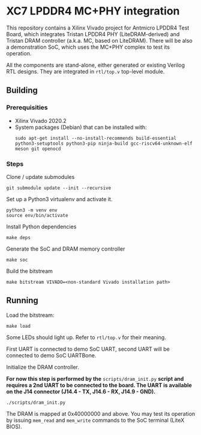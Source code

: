# XC7 LPDDR4 MC+PHY integration

This repository contains a Xilinx Vivado project for Antmicro LPDDR4 Test Board, which integrates Tristan LPDDR4 PHY (LiteDRAM-derived) and Tristan DRAM controller (a.k.a. MC, based on LiteDRAM). There will be also a demonstration SoC, which uses the MC+PHY complex to test its operation.

All the components are stand-alone, either generated or existing Verilog RTL designs. They are integrated in `rtl/top.v` top-level module.

## Building

### Prerequisities

 - Xilinx Vivado 2020.2
 - System packages (Debian) that can be installed with:
   ```
   sudo apt-get install --no-install-recommends build-essential python3-setuptools python3-pip ninja-build gcc-riscv64-unknown-elf meson git openocd
   ```

### Steps

Clone / update submodules
```
git submodule update --init --recursive
```

Set up a Python3 virtualenv and activate it.
```
python3 -m venv env
source env/bin/activate
```

Install Python dependencies
```
make deps
```

Generate the SoC and DRAM memory controller
```
make soc
```

Build the bitstream
```
make bitstream VIVADO=<non-standard Vivado installation path>
```

## Running

Load the bitstream:
```
make load
```
Some LEDs should light up. Refer to `rtl/top.v` for their meaning.

First UART is connected to demo SoC UART, second UART will be connected to demo SoC UARTBone.

Initialize the DRAM controller.

**For now this step is performed by the** `scripts/dram_init.py` **script and requires a 2nd UART to be connected to the board. The UART is available on the J14 connector (J14.4 - TX, J14.6 - RX, J14.9 - GND).**

```
./scripts/dram_init.py
```

The DRAM is mapped at 0x40000000 and above. You may test its operation by issuing `mem_read` and `mem_write` commands to the SoC terminal (LiteX BIOS).
